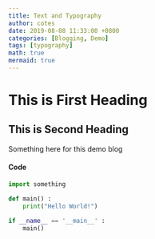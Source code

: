 ```yaml
---
title: Text and Typography
author: cotes
date: 2019-08-08 11:33:00 +0800
categories: [Blogging, Demo]
tags: [typography]
math: true
mermaid: true
---
```



# This is First Heading
## This is Second Heading

Something here for this demo blog

#### Code
```python
import something

def main() :
	print("Hello World!")

if __name__ == '__main__' :
	main()

```